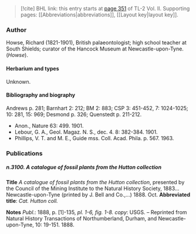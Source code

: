> [!cite] BHL link: this entry starts at [page 351](https://www.biodiversitylibrary.org/item/103253#page/377/mode/1up) of TL-2 Vol. II.
> Supporting pages: [[Abbreviations|abbreviations]], [[Layout key|layout key]].

### Author

Howse, Richard (1821-1901), British palaeontologist; high school teacher at South Shields; curator of the Hancock Museum at Newcastle-upon-Tyne. (*Howse*).

#### Herbarium and types

Unknown.

#### Bibliography and biography

Andrews p. 281; Barnhart 2: 212; BM 2: 883; CSP 3: 451-452, 7: 1024-1025; 10: 281, 15: 969; Desmond p. 326; Quenstedt p. 211-212.
- Anon., Nature 63: 499. 1901.
- Lebour, G. A., Geol. Magaz. N. S., dec. 4. 8: 382-384. 1901.
- Phillips, V. T. and M. E., Guide mss. Coll. Acad. Phila. p. 567. 1963.

### Publications

##### n.3100. A catalogue of fossil plants from the Hutton collection

**Title**
*A catalogue of fossil plants from the Hutton collection*, presented by the Council of the Mining Institute to the Natural History Society, 1883... Newcastle-upon-Tyne (printed by J. Bell and Co.,...) 1888. Oct.
**Abbreviated title**: *Cat. Hutton coll.*

**Notes**
*Publ*.: 1888, p. \[1\]-135, *pl. 1-6, fig. 1-8. copy*: USGS. – Reprinted from Natural History Transactions of Northumberland, Durham, and Newcastle-upon-Tyne, 10: 19-151. 1888.

